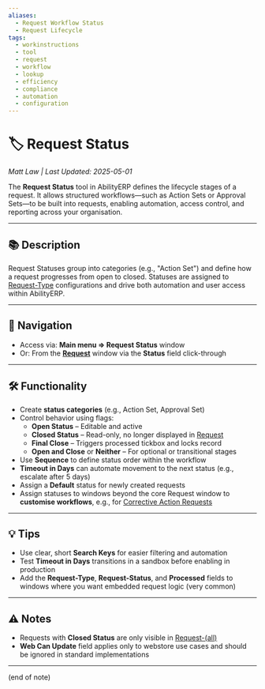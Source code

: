 ```yaml
---
aliases:
  - Request Workflow Status
  - Request Lifecycle
tags:
  - workinstructions
  - tool
  - request
  - workflow
  - lookup
  - efficiency
  - compliance
  - automation
  - configuration
---
```


# 🏷️ Request Status

*Matt Law | Last Updated: 2025-05-01*

The **Request Status** tool in AbilityERP defines the lifecycle stages of a request. It allows structured workflows—such as Action Sets or Approval Sets—to be built into requests, enabling automation, access control, and reporting across your organisation.

---

## 📚 Description

Request Statuses group into categories (e.g., "Action Set") and define how a request progresses from open to closed. Statuses are assigned to [Request-Type](Request-Type.md) configurations and drive both automation and user access within AbilityERP.

---

## 🧭 Navigation

- Access via: **Main menu => Request Status** window  
- Or: From the **[Request](Request.md)** window via the **Status** field click-through

---

## 🛠️ Functionality

- Create **status categories** (e.g., Action Set, Approval Set)
- Control behavior using flags:
  - **Open Status** – Editable and active
  - **Closed Status** – Read-only, no longer displayed in [Request](Request.md)
  - **Final Close** – Triggers processed tickbox and locks record
  - **Open and Close** or **Neither** – For optional or transitional stages
- Use **Sequence** to define status order within the workflow
- **Timeout in Days** can automate movement to the next status (e.g., escalate after 5 days)
- Assign a **Default** status for newly created requests
- Assign statuses to windows beyond the core Request window to **customise workflows**, e.g., for [Corrective Action Requests](Best-Practices-for-Using-Requests-in-Quality-and-Safeguarding.md)

---

## 💡 Tips

- Use clear, short **Search Keys** for easier filtering and automation
- Test **Timeout in Days** transitions in a sandbox before enabling in production
- Add the **Request-Type**, **Request-Status**, and **Processed** fields to windows where you want embedded request logic (very common)

---

## ⚠️ Notes

- Requests with **Closed Status** are only visible in [Request-(all)](Request-(all).md)
- **Web Can Update** field applies only to webstore use cases and should be ignored in standard implementations

---
(end of note)
